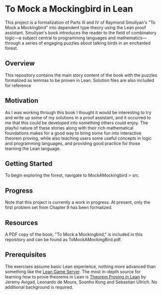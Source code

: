 # To Mock a Mockingbird in Lean
This project is a formalization of Parts III and IV of Raymond Smullyan's "To Mock a Mockingbird" into dependent type theory using the Lean proof assistant. Smullyan's book introduces the reader to the field of combinatory logic—a subject central to programming languages and mathematics—through a series of engaging puzzles about talking birds in an enchanted forest.
## Overview 
This repository contains the main story content of the book with the puzzles formalized as lemmas to be proven in Lean. Solution files are also included for reference
## Motivation
As I was working through this book I thought it would be interesting to try and write up some of my solutions in a proof assistant, and it occurred to me that this could be developed into something others could enjoy. The playful nature of these stories along with their rich mathematical foundations makes for a good way to bring some fun into interactive theorem proving, while also teaching users some useful concepts in logic and programming languages, and providing good practice for those learning the Lean language.
## Getting Started 
To begin exploring the forest, navigate to MockAMockingbird > src.
## Progress 
Note that this project is currently a work in progress. At present, only the first problem set from Chapter 9 has been formalized.
## Resources 
A PDF copy of the book, "To Mock a Mockingbird," is included in this repository and can be found as ToMockAMockingBird.pdf.
## Prerequisites
The exercises assume basic Lean experience, nothing more advanced than something like the [Lean Game Server](https://adam.math.hhu.de/). The most in-depth source for learning how to prove theorems in Lean is [Theorem Proving in Lean](https://leanprover.github.io/theorem_proving_in_lean4/title_page.html) by Jeremy Avigad, Leonardo de Moura, Soonho Kong and Sebastian Ullrich. No additional background is required.
